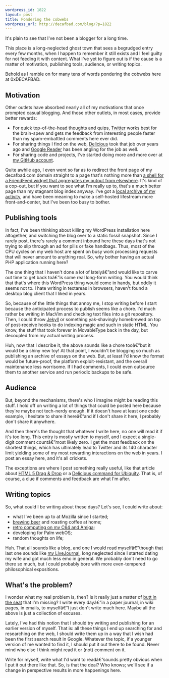 ```yaml
--- 
wordpress_id: 1822
layout: post
title: Pondering the cobwebs
wordpress_url: http://decafbad.com/blog/?p=1822
---
```

It's plain to see that I've not been a blogger for a long time.

This place is a long-neglected ghost town that sees a begrudged entry every few months, when I happen to remember it still exists and I feel guilty for not feeding it with content. What I've yet to figure out is if the cause is a matter of motivation, publishing tools, audience, or writing topics.

Behold as I ramble on for many tens of words pondering the cobwebs here at 0xDECAFBAD.

<!--more-->

## Motivation

Other outlets have absorbed nearly all of my motivations that once prompted casual blogging. And those other outlets, in most cases, provide better rewards:

* For quick top-of-the-head thoughts and quips, [Twitter](http://twitter.com/lmorchard) works best for the brain-spew and gets me feedback from interesting people faster than my spam-embattled comments here ever did.
* For sharing things I find on the web, [Delicious](http://delicious.com/deusx) took that job over years ago and [Google Reader](http://www.google.com/reader/shared/l.m.orchard) has been angling for the job as well.
* For sharing code and projects, I've started doing more and more over at [my GitHub account](http://github.com/lmorchard/).

Quite awhile ago, I even went so far as to redirect the front page of my decafbad.com domain straight to a page that's nothing more than  [a shell for a FriendFeed widget that aggregates my output from elsewhere](http://decafbad.com/blog/lifestream). It's kind of a cop-out, but if you want to see what I'm really up to, that's a much better page than my stagnant blog index anyway.  I've got a [local archive of my activity](http://decafbad.com/ffa/lmorchard), and have been meaning to make a self-hosted lifestream more front-and-center, but I've been too busy to bother.

## Publishing tools

In fact, I've been thinking about killing my WordPress installation here altogether, and switching the blog over to a static fossil snapshot.  Since I rarely post, there's rarely a comment inbound here these days that's not trying to slip through an ad for pills or fake handbags. Thus, most of the CPU cycles on my web host are spent on busy work processing requests that will never amount to anything real. So, why bother having an actual PHP application running here?

The one thing that I haven't done a lot of latelyâ€”and would like to carve out time to get back toâ€”is some real long-form writing. You would think that that's where this WordPress thing would come in handy, but oddly it seems not to. I hate writing in textareas in browsers, haven't found a desktop blog client that I liked in years.

So, because of the little things that annoy me, I stop writing before I start because the anticipated process to publish seems like a chore. I'd much rather be writing in MacVim and checking text files into a git repository. Then, I could throw [Jekyll](http://github.com/mojombo/jekyll) or something yak-shavingly homebrewed on top of post-receive hooks to do indexing magic and such in static HTML. You know, the stuff that took forever in MovableType back in the day, but decoupled from my actual writing process. 

Huh, now that I describe it, the above sounds like a chore tooâ€”but it would be a shiny new toy!  At that point, I wouldn't be blogging so much as publishing an archive of essays on the web.  But, at least I'd know the format would be future-proof, the platform exploit-resistant, and the overall maintenance less worrisome.  If I had comments, I could even outsource them to another service and run periodic backups to be safe.

## Audience

But, beyond the mechanisms, there's who I imagine might be reading this stuff. I hold off on writing a lot of things that could be posted here because they're maybe not tech-nerdy enough. If it doesn't have at least one code example, I hesitate to share it hereâ€”and if I don't share it here, I probably don't share it anywhere.

And then there's the thought that whatever I write here, no one will read it if it's too long.  This entry is mostly written to myself, and I expect a single-digit comment countâ€”most likely zero.  I get the most feedback on the shortest things, which has ultimately lead to Twitter and its 140 character limit yielding some of my most rewarding interactions on the web in years. I post an essay here, and it's all crickets.

The exceptions are where I post something really useful, like that article about [HTML 5 Drag & Drop](http://decafbad.com/blog/2009/07/15/html5-drag-and-drop) or a [Delicious command for Ubiquity](http://decafbad.com/blog/2008/09/01/writing-a-delicious-command-for-ubiquity).  That is, of course, a clue if comments and feedback are what I'm after.

## Writing topics

So, what could I be writing about these days? Let's see, I could write about:

* what I've been up to at Mozilla since I started;
* [brewing beer](http://www.flickr.com/photos/deusx/tags/homebrewing/) and roasting coffee at home;
* [retro computing on my C64 and Amiga](http://www.flickr.com/photos/deusx/4389264445/);
* developing for Palm webOS;
* random thoughts on life;

Huh. That all sounds like a blog, and one I would read myselfâ€”though that last one sounds like [my LiveJournal](http://deus-x.livejournal.com/), long neglected since I started dating my wife and got much less emo in general. We probably don't need to go there so much, but I could probably bore with more even-tempered philosophical expositions.

## What's the problem?

I wonder what my real problem is, then? Is it really just a matter of [butt in the seat](http://www.dawsbrothers.com/2010/03/09/butt-in-the-seat-a-writers-technique/) that I'm missing?  I write every dayâ€”in a paper journal, in wiki pages, in emails, to myselfâ€”I just don't write much here. Maybe all the above is just a collection of excuses.

Lately, I've had this notion that I should try writing and publishing for an earlier version of myself. That is: all these things I end up searching for and researching on the web, I should write them up in a way that I wish had been the first search result in Google. Whatever the topic, if a younger version of me wanted to find it, I should put it out there to be found. Never mind who else I think might read it or (not) comment on it.

Write for myself, write what I'd want to readâ€”sounds pretty obvious when I put it out there like that. So, is that the deal? Who knows; we'll see if a change in perspective results in more happenings here.

